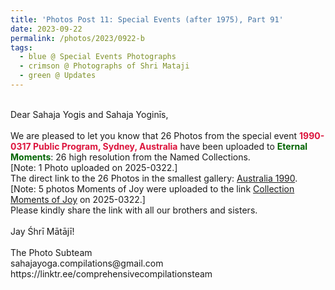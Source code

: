 ```yaml
---
title: 'Photos Post 11: Special Events (after 1975), Part 91'
date: 2023-09-22
permalink: /photos/2023/0922-b
tags:
  - blue @ Special Events Photographs
  - crimson @ Photographs of Shri Mataji
  - green @ Updates
---
```


<p>
<br>
Dear Sahaja Yogis and Sahaja Yoginīs,<br>
<br>
We are pleased to let you know that 26 Photos from the special event <font color="Crimson"><b>1990-0317 Public Program, Sydney, Australia</b></font> have been uploaded to <font color="DarkGreen"><b>Eternal Moments</b></font>: 26 high resolution from the Named Collections.<br>
[Note: 1 Photo uploaded on 2025-0322.]<br>
The direct link to the 26 Photos in the smallest gallery: <a href="https://eternalmoments.smugmug.com/Countries/Australia/1990"> Australia 1990</a>.<br>
[Note: 5 photos Moments of Joy were uploaded to the link <a href="https://eternalmoments.smugmug.com/Collections/Yogi-Mahajan-Collection/Moments-of-Joy"> Collection Moments of Joy</a> on 2025-0322.]<br>
Please kindly share the link with all our brothers and sisters.<br>
<br>
Jay Śhrī Mātājī!<br>
<br>
The Photo Subteam<br>
sahajayoga.compilations@gmail.com<br>
https://linktr.ee/comprehensivecompilationsteam<br>
</p>